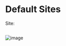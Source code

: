# Default Sites
Site:
##
![image](https://user-images.githubusercontent.com/107650163/174407278-0131bf16-2071-4686-b394-c9847d2c3847.png)
